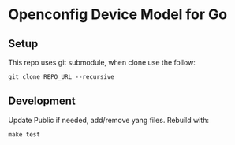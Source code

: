 # Openconfig Device Model for Go

## Setup

This repo uses git submodule, when clone use the follow:

```
git clone REPO_URL --recursive
```

## Development

Update Public if needed, add/remove yang files. Rebuild with:

```
make test
```
